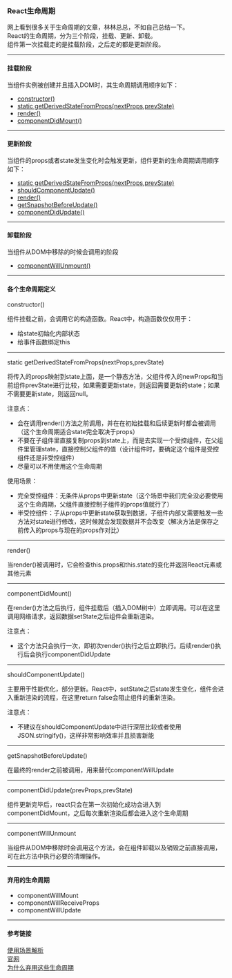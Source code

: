 ### React生命周期

网上看到很多关于生命周期的文章，林林总总，不如自己总结一下。<br/>
React的生命周期，分为三个阶段，挂载、更新、卸载。<br/>
组件第一次挂载走的是挂载阶段，之后走的都是更新阶段。

---

#### 挂载阶段

当组件实例被创建并且插入DOM时，其生命周期调用顺序如下：
+ <a href="#1">constructor()</a>
+ <a href="#2">static getDerivedStateFromProps(nextProps,prevState)</a>
+ <a href="#3">render()</a>
+ <a href="#4">componentDidMount()</a>

---

#### 更新阶段

当组件的props或者state发生变化时会触发更新，组件更新的生命周期调用顺序如下：
+ <a href="#2">static getDerivedStateFromProps(nextProps,prevState)</a>
+ <a href="#5">shouldComponentUpdate()</a>
+ <a href="#3">render()</a>
+ <a href="#6">getSnapshotBeforeUpdate()</a>
+ <a href="#7">componentDidUpdate()</a>

---

#### 卸载阶段

当组件从DOM中移除的时候会调用的阶段
+ <a href="#8">componentWillUnmount()</a>

---

#### 各个生命周期定义

<a name="1">constructor()</a>

组件挂载之前，会调用它的构造函数。React中，构造函数仅仅用于：
+ 给state初始化内部状态
+ 给事件函数绑定this

---

<a name="2">static getDerivedStateFromProps(nextProps,prevState)</a>

将传入的props映射到state上面，是一个静态方法，父组件传入的newProps和当前组件prevState进行比较，如果需要更新state，则返回需要更新的state；如果不需要更新state，则返回null。

注意点：
+ 会在调用render()方法之前调用，并在在初始挂载和后续更新时都会被调用（这个生命周期适合state完全取决于props）
+ 不要在子组件里直接复制props到state上，而是去实现一个受控组件，在父组件里管理state，直接控制父组件的值（设计组件时，要确定这个组件是受控组件还是非受控组件） 
+ 尽量可以不用使用这个生命周期

使用场景：
+ 完全受控组件：无条件从props中更新state（这个场景中我们完全没必要使用这个生命周期，父组件直接控制子组件的props值就行了）
+ 半受控组件：子从props中更新state获取到数据，子组件内部又需要触发一些方法对state进行修改，这时候就会发现数据并不会改变（解决方法是保存之前传入的props与现在的props作对比）

---

<a name="3">render()</a>

当render()被调用时，它会检查this.props和this.state的变化并返回React元素或其他元素

---

<a name="4">componentDidMount()</a>

在render()方法之后执行，组件挂载后（插入DOM树中）立即调用。可以在这里调用网络请求，返回数据setState之后组件会重新渲染。

注意点：
+ 这个方法只会执行一次，即初次render()执行之后立即执行。后续render()执行后会执行componentDidUpdate

---

<a name="5">shouldComponentUpdate()</a>

主要用于性能优化，部分更新。React中，setState之后state发生变化，组件会进入重新渲染的流程，在这里return false会阻止组件的重新渲染。

注意点：
+ 不建议在shouldComponentUpdate中进行深层比较或者使用JSON.stringify()，这样非常影响效率并且损害新能

---

<a name="6">getSnapshotBeforeUpdate()</a>

在最终的render之前被调用，用来替代componentWillUpdate

---

<a name="7">componentDidUpdate(prevProps,prevState)</a>

组件更新完毕后，react只会在第一次初始化成功会进入到componentDidMount，之后每次重新渲染后都会进入这个生命周期

---

<a name="7">componentWillUnmount</a>

当组件从DOM中移除时会调用这个方法，会在组件卸载以及销毁之前直接调用，可在此方法中执行必要的清理操作。

---

#### 弃用的生命周期

+ componentWillMount
+ componentWillReceiveProps
+ componentWillUpdate

---

#### 参考链接
[使用场景解析](https://juejin.im/post/6844903760305602568)<br />
[官网](https://react.docschina.org/docs/react-component.html#static-getderivedstatefromprops)<br />
[为什么弃用这些生命周期](https://juejin.im/post/6844903679418433550)